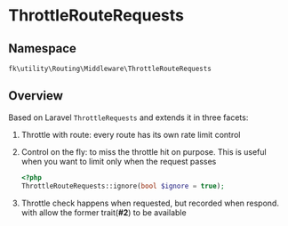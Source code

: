 # ThrottleRouteRequests

## Namespace

```
fk\utility\Routing\Middleware\ThrottleRouteRequests
```

## Overview

Based on Laravel `ThrottleRequests` and extends it in three facets:

1. Throttle with route: every route has its own rate limit control
2. Control on the fly: to miss the throttle hit on purpose. This is useful when you want to limit only when the request passes

    ```php
    <?php
    ThrottleRouteRequests::ignore(bool $ignore = true);
    ```

3. Throttle check happens when requested, but recorded when respond. with allow the former trait(**#2**) to be available